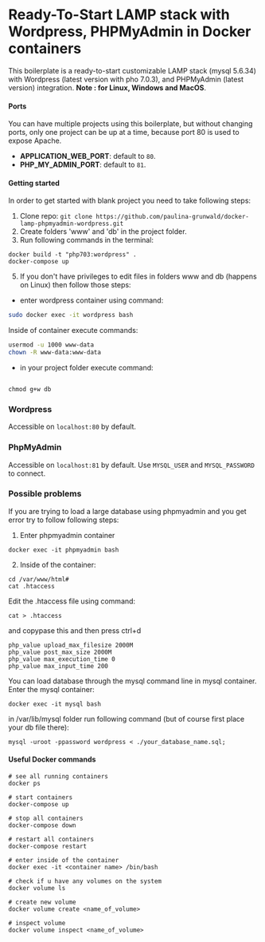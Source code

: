 # Ready-To-Start LAMP stack with Wordpress, PHPMyAdmin in Docker containers

This boilerplate is a ready-to-start customizable LAMP stack (mysql 5.6.34) with Wordpress (latest version with pho 7.0.3), and PHPMyAdmin (latest version) integration.
**Note : for Linux, Windows and MacOS**.

#### Ports

You can have multiple projects using this boilerplate, but without changing ports, only one project can be up at a time, because port 80 is used to expose Apache.

- **APPLICATION_WEB_PORT**: default to `80`.
- **PHP_MY_ADMIN_PORT**: default to `81`.

#### Getting started

In order to get started with blank project you need to take following steps:

1. Clone repo:
   `git clone https://github.com/paulina-grunwald/docker-lamp-phpmyadmin-wordpress.git`
2. Create folders 'www' and 'db' in the project folder.
3. Run following commands in the terminal:

```docker
docker build -t "php703:wordpress" .
docker-compose up
```

5. If you don't have privileges to edit files in folders www and db (happens on Linux) then follow those steps:

- enter wordpress container using command:

```bash
sudo docker exec -it wordpress bash
```

Inside of container execute commands:

```bash
usermod -u 1000 www-data
chown -R www-data:www-data

```

- in your project folder execute command:

```

chmod g+w db

```

### Wordpress

Accessible on `localhost:80` by default.

### PhpMyAdmin

Accessible on `localhost:81` by default. Use `MYSQL_USER` and `MYSQL_PASSWORD` to connect.

### Possible problems

If you are trying to load a large database using phpmyadmin and you get error try to follow following steps:

1. Enter phpmyadmin container

```
docker exec -it phpmyadmin bash
```

2. Inside of the container:

```
cd /var/www/html#
cat .htaccess
```

Edit the .htaccess file using command:

```
cat > .htaccess
```

and copypase this and then press ctrl+d

```
php_value upload_max_filesize 2000M
php_value post_max_size 2000M
php_value max_execution_time 0
php_value max_input_time 200
```

You can load database through the mysql command line in mysql container.
Enter the mysql container:

```
docker exec -it mysql bash
```

in /var/lib/mysql folder run following command (but of course first place your db file there):

```
mysql -uroot -ppassword wordpress < ./your_database_name.sql;
```

#### Useful Docker commands

```docker
# see all running containers
docker ps

# start containers
docker-compose up

# stop all containers
docker-compose down

# restart all containers
docker-compose restart

# enter inside of the container
docker exec -it <container name> /bin/bash

# check if u have any volumes on the system
docker volume ls

# create new volume
docker volume create <name_of_volume>

# inspect volume
docker volume inspect <name_of_volume>


```
